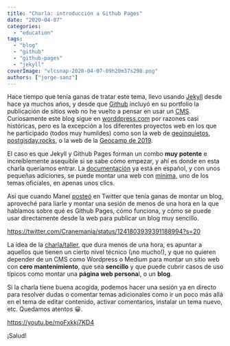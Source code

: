 ```yaml
---
title: "Charla: introducción a Github Pages"
date: "2020-04-07"
categories: 
  - "education"
tags: 
  - "blog"
  - "github"
  - "github-pages"
  - "jekyll"
coverImage: "vlcsnap-2020-04-07-09h20m37s298.png"
authors: ["jorge-sanz"]
---
```


Hace tiempo que tenía ganas de tratar este tema, llevo usando [Jekyll](https://jekyllrb.com/) desde hace ya muchos años, y desde que [Github](https://pages.github.com/) incluyó en su portfolio la publicación de sitios web no he vuelto a pensar en usar un [CMS](https://es.wikipedia.org/wiki/Sistema_de_gesti%C3%B3n_de_contenidos). Curiosamente este blog sigue en [worddpress.com](https://wordpress.com/) por razones casi históricas, pero es la excepción a los diferentes proyectos web en los que he participado (todos muy humildes) como son la web de [geoinquietos](http://geoinquietos.org/), [postgisday.rocks](https://postgisday.rocks/), o la web de la [Geocamp de 2019](http://2019.geocamp.es).

El caso es que Jekyll y Github Pages forman un combo **muy potente** e increíblemente asequible si se sabe cómo empezar, y ahí es donde en esta charla queríamos entrar. La [documentación](https://help.github.com/es/github/working-with-github-pages) ya está en español, y con unos pequeñas adiciones, se puede montar una web con [minima](https://github.com/jekyll/minima/tree/2.5-stable), uno de los temas oficiales, en apenas unos clics.

Así que cuando Manel [posteó](https://twitter.com/Cranemania/status/1241803939391188994?s=20) en Twitter que tenía ganas de montar un blog, aproveché para liarle y montar una sesión de menos de una hora en la que hablamos sobre qué es Github Pages, cómo funciona, y cómo se puede usar directamente desde la web para publicar un blog muy sencillo.

https://twitter.com/Cranemania/status/1241803939391188994?s=20

La idea de la [charla/taller](https://www.youtube.com/watch?v=moFxkkj7KD4), que dura menos de una hora, es apuntar a aquellos que tienen un cierto nivel técnico (¡no mucho!), y que no quieren depender de un CMS como Wordpress o Medium para montar un sitio web con **cero mantenimiento**, que sea **sencillo** y que puede cubrir casos de uso típicos como montar una **página web persona**l, o un **blog**.

Si la charla tiene buena acogida, podemos hacer una sesión ya en directo para resolver dudas o comentar temas adicionales como ir un poco más allá en el tema de editar contenido, activar comentarios, instalar un tema nuevo, etc. Quedamos atentos 😀.

https://youtu.be/moFxkkj7KD4

¡Salud!
